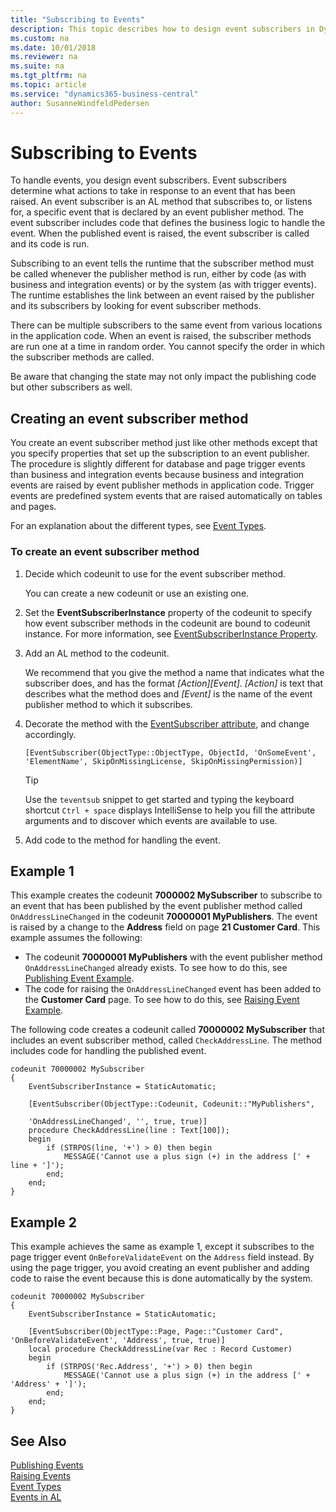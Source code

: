 ```yaml
---
title: "Subscribing to Events"
description: This topic describes how to design event subscribers in Dynamics 365 Business Central. 
ms.custom: na
ms.date: 10/01/2018
ms.reviewer: na
ms.suite: na
ms.tgt_pltfrm: na
ms.topic: article
ms.service: "dynamics365-business-central"
author: SusanneWindfeldPedersen
---
```


 

# Subscribing to Events
To handle events, you design event subscribers. Event subscribers determine what actions to take in response to an event that has been raised. An event subscriber is an AL method that subscribes to, or listens for, a specific event that is declared by an event publisher method. The event subscriber includes code that defines the business logic to handle the event. When the published event is raised, the event subscriber is called and its code is run.  

Subscribing to an event tells the runtime that the subscriber method must be called whenever the publisher method is run, either by code (as with business and integration events) or by the system (as with trigger events). The runtime establishes the link between an event raised by the publisher and its subscribers by looking for event subscriber methods.  

There can be multiple subscribers to the same event from various locations in the application code. When an event is raised, the subscriber methods are run one at a time in random order. You cannot specify the order in which the subscriber methods are called.  

Be aware that changing the state may not only impact the publishing code but other subscribers as well.   

## Creating an event subscriber method  
You create an event subscriber method just like other methods except that you specify properties that set up the subscription to an event publisher. The procedure is slightly different for database and page trigger events than business and integration events because business and integration events are raised by event publisher methods in application code. Trigger events are predefined system events that are raised automatically on tables and pages.  

For an explanation about the different types, see [Event Types](devenv-event-types.md).  

### To create an event subscriber method
1.  Decide which codeunit to use for the event subscriber method.  

     You can create a new codeunit or use an existing one.  

2.  Set the **EventSubscriberInstance** property of the codeunit to specify how event subscriber methods in the codeunit are bound to codeunit instance. For more information, see [EventSubscriberInstance Property](properties/devenv-eventsubscriberinstance-property.md).  

3.  Add an AL method to the codeunit.  

     We recommend that you give the method a name that indicates what the subscriber does, and has the format *[Action][Event]*. *[Action]* is text that describes what the method does and *[Event]* is the name of the event publisher method to which it subscribes. <!-- For more information about naming, see [Best Practices with Events](devenv-events-best-practices.md).  -->

4.  Decorate the method with the [EventSubscriber attribute](methods/devenv-eventsubscriber-attribute.md), and change accordingly.

    ```  
    [EventSubscriber(ObjectType::ObjectType, ObjectId, 'OnSomeEvent', 'ElementName', SkipOnMissingLicense, SkipOnMissingPermission)]
    ```    
    > [!TIP]  
    > Use the `teventsub` snippet to get started and typing the keyboard shortcut `Ctrl + space` displays IntelliSense to help you fill the attribute arguments and to discover which events are available to use.    

5.  Add code to the method for handling the event.  


## Example 1
This example creates the codeunit **7000002 MySubscriber** to subscribe to an event that has been published by the event publisher method called `OnAddressLineChanged` in the codeunit **70000001 MyPublishers**. The event is raised by a change to the **Address** field on page **21 Customer Card**. This example assumes the following:

-   The codeunit **70000001 MyPublishers** with the event publisher method `OnAddressLineChanged` already exists. To see how to do this, see [Publishing Event Example](devenv-publishing-events.md#example).
-   The code for raising the `OnAddressLineChanged` event has been added to the **Customer Card** page. To see how to do this, see [Raising Event Example](devenv-raising-events.md#example).

The following code creates a codeunit called **70000002 MySubscriber** that includes an event subscriber method, called `CheckAddressLine`. The method includes code for handling the published event.

```
codeunit 70000002 MySubscriber
{
    EventSubscriberInstance = StaticAutomatic;

    [EventSubscriber(ObjectType::Codeunit, Codeunit::"MyPublishers", 
    
    'OnAddressLineChanged', '', true, true)]
    procedure CheckAddressLine(line : Text[100]);
    begin
        if (STRPOS(line, '+') > 0) then begin
            MESSAGE('Cannot use a plus sign (+) in the address [' + line + ']');
        end;
    end;
}
```

## Example 2
This example achieves the same as example 1, except it subscribes to the page trigger event `OnBeforeValidateEvent` on the `Address` field instead. By using the page trigger, you avoid creating an event publisher and adding code to raise the event because this is done automatically by the system.

```
codeunit 70000002 MySubscriber
{
    EventSubscriberInstance = StaticAutomatic;

    [EventSubscriber(ObjectType::Page, Page::"Customer Card", 'OnBeforeValidateEvent', 'Address', true, true)]
    local procedure CheckAddressLine(var Rec : Record Customer)
    begin
        if (STRPOS('Rec.Address', '+') > 0) then begin
            MESSAGE('Cannot use a plus sign (+) in the address [' + 'Address' + ']');
        end;
    end;
}
```

## See Also  
 [Publishing Events](devenv-publishing-events.md)   
 [Raising Events](devenv-raising-events.md)   
 [Event Types](devenv-event-types.md)   
 [Events in AL](devenv-events-in-al.md)
